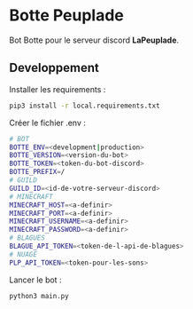 # Botte Peuplade

Bot Botte pour le serveur discord **LaPeuplade**.

## Developpement

Installer les requirements :

```bash
pip3 install -r local.requirements.txt
```

Créer le fichier .env :

```bash
# BOT
BOTTE_ENV=<development|production>
BOTTE_VERSION=<version-du-bot>
BOTTE_TOKEN=<token-du-bot-discord>
BOTTE_PREFIX=/
# GUILD
GUILD_ID=<id-de-votre-serveur-discord>
# MINECRAFT
MINECRAFT_HOST=<a-definir>
MINECRAFT_PORT=<a-definir>
MINECRAFT_USERNAME=<a-definir>
MINECRAFT_PASSWORD=<a-definir>
# BLAGUES
BLAGUE_API_TOKEN=<token-de-l-api-de-blagues>
# NUAGE
PLP_API_TOKEN=<token-pour-les-sons>
```

Lancer le bot :

```bash
python3 main.py
```
